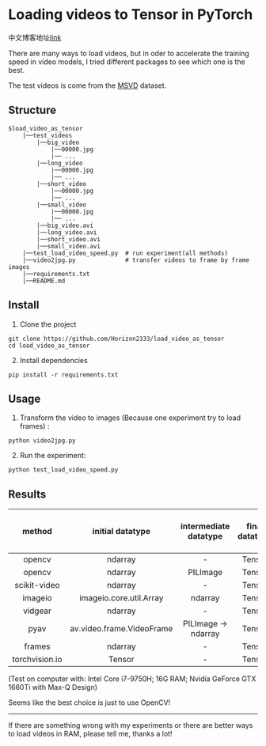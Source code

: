 # Loading videos to Tensor in PyTorch

中文博客地址[link](https://blog.csdn.net/Horizon2333/article/details/115343360)

There are many ways to load videos, but in oder to accelerate the training speed in video models, I tried different packages to see which one is the best.

The test videos is come from the [MSVD](https://www.cs.utexas.edu/users/ml/clamp/videoDescription/) dataset.

## Structure
```
$load_video_as_tensor
    |──test_videos
        |──big_video
            |──00000.jpg
            |── ...
        |──long_video
            |──00000.jpg
            |── ...
        |──short_video
            |──00000.jpg
            |── ...
        |──small_video
            |──00000.jpg
            |── ...
        |──big_video.avi
        |──long_video.avi
        |──short_video.avi
        |──small_video.avi
    |──test_load_video_speed.py  # run experiment(all methods)
    |──video2jpg.py              # transfer videos to frame by frame images
    |──requirements.txt
    |──README.md
```

## Install

1. Clone the project
```shell
git clone https://github.com/Horizon2333/load_video_as_tensor
cd load_video_as_tensor
```
2. Install dependencies
```shell
pip install -r requirements.txt
```

## Usage
1.  Transform the video to images (Because one experiment try to load frames) :

```shell
python video2jpg.py
```

2. Run the experiment:

```shell
python test_load_video_speed.py
```

## Results

|     method     |     initial datatype      | intermediate  datatype | final datatype | short video cost /s | long video cost /s | small video cost /s | big video cost /s |
| :------------: | :-----------------------: | :--------------------: | :------------: | :-----------------: | :----------------: | :-----------------: | :---------------: |
|     opencv     |          ndarray          |           -            |     Tensor     |        0.15         |        1.08        |        0.08         |       15.34       |
|     opencv     |          ndarray          |        PILImage        |     Tensor     |        0.27         |        2.27        |        0.12         |       17.35       |
|  scikit-video  |          ndarray          |           -            |     Tensor     |        0.43         |        1.32        |        0.21         |       16.00       |
|    imageio     |  imageio.core.util.Array  |        ndarray         |     Tensor     |        0.71         |        3.41        |        0.32         |       18.61       |
|    vidgear     |          ndarray          |           -            |     Tensor     |        2.21         |       66.26        |        3.44         |       25.58       |
|      pyav      | av.video.frame.VideoFrame |   PILImage → ndarray   |     Tensor     |        0.41         |        2.04        |        0.12         |       15.92       |
|     frames     |          ndarray          |           -            |     Tensor     |        0.29         |        4.73        |        0.22         |       19.83       |
| torchvision.io |          Tensor           |           -            |     Tensor     |        0.49         |        2.40        |        0.10         |       18.02       |

(Test on computer with: Intel Core i7-9750H; 16G RAM; Nvidia GeForce GTX 1660Ti with Max-Q Design)

Seems like the best choice is just to use OpenCV!



***

If there are something wrong with my experiments or there are better ways to load videos in RAM, please tell me, thanks a lot!

